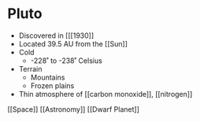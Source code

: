 # Pluto

- Discovered in [[[1930]]
- Located 39.5 AU from the [[Sun]]
- Cold
  - -228˚ to -238˚ Celsius
- Terrain
  - Mountains
  - Frozen plains
- Thin atmosphere of [[carbon monoxide]], [[nitrogen]]

[[Space]] [[Astronomy]] [[Dwarf Planet]]